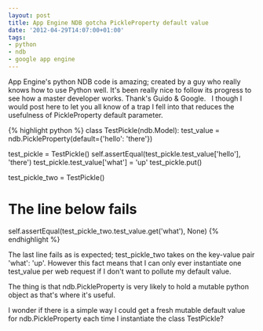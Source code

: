 ```yaml
---
layout: post
title: App Engine NDB gotcha PickleProperty default value
date: '2012-04-29T14:07:00+01:00'
tags:
- python
- ndb
- google app engine
---
```

App Engine's python NDB code is amazing; created by a guy who really knows how to use Python well. It's been really nice to follow its progress to see how a master developer works. Thank's Guido & Google.   I though I would post here to let you all know of a trap I fell into that reduces the usefulness of PickleProperty default parameter.

{% highlight python %}
class TestPickle(ndb.Model):
    test_value = ndb.PickleProperty(default={'hello': 'there'})
 
test_pickle = TestPickle()
self.assertEqual(test_pickle.test_value['hello'], 'there')
test_pickle.test_value['what'] = 'up'
test_pickle.put()
 
test_pickle_two = TestPickle()
# The line below fails
self.assertEqual(test_pickle_two.test_value.get('what'), None)
{% endhighlight %}

The last line fails as is expected; test_pickle_two takes on the key-value pair 'what': 'up'. However this fact means that I can only ever instantiate one test_value per web request if I don't want to pollute my default value.

The thing is that ndb.PickleProperty is very likely to hold a mutable python object as that's where it's useful.

I wonder if there is a simple way I could get a fresh mutable default value for ndb.PickleProperty each time I instantiate the class TestPickle?